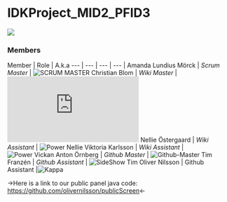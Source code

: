 # IDKProject_MID2_PFID3

![](https://camo.githubusercontent.com/91c12764acd4914535b00b6ebdc8e45313a46aa1/687474703a2f2f692e696d6775722e636f6d2f6f564c4735526a2e706e67)


### Members
Member | Role | A.k.a
--- | --- | --- | --- |
Amanda Lundius Mörck | *Scrum Master* | ![*SCRUM MASTER*](https://i.imgur.com/4RU2aC6.jpg "Dear Leader")
Christian Blom | *Wiki Master* | !["Griffin"](http://eksploratorzy.com.pl/download/file.php?avatar=2834_1391031207.png "Griffin")
Nellie Östergaard | *Wiki Assistant* | ![*Power Nellie*](http://www.marheavenj.net/milly/collective/joined/bubbles.gif "Power Nellie!!")
Viktoria Karlsson | *Wiki Assistant* | ![*Power Vickan*](http://images2.fanpop.com/image/category/www/19169_50_50.jpg "Power Vickan!!")
Anton Örnberg | *Github Master* | ![Github-Master](https://fbcdn-profile-a.akamaihd.net/hprofile-ak-frc3/v/t1.0-1/p50x50/547024_654861907871405_1873054938_n.jpg?oh=63b356081839d91a3fd962c55dbbbec2&oe=55C8C44A&__gda__=1440833707_84e87ae0655e942c088ad0448ea91c0d "Github General")
Tim Franzén | *Github Assistant* | ![SideShow Tim](https://pbs.twimg.com/profile_images/1030660658/sideshow_large_normal.jpg "SideShow Tim")
Oliver Nilsson | Github Assistant |![Kappa](https://lh3.googleusercontent.com/-fKGcb8OtqEg/AAAAAAAAAAI/AAAAAAAAAC4/okPPXnDNLp4/photo.jpg?sz=50 "Kappa")

->Here is a link to our public panel java code: https://github.com/olivernilsson/publicScreen<-
